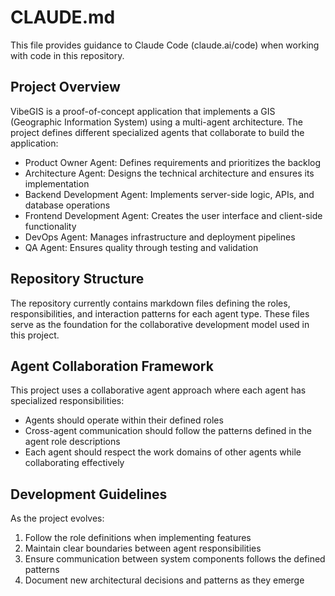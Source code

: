 # CLAUDE.md

This file provides guidance to Claude Code (claude.ai/code) when working with code in this repository.

## Project Overview

VibeGIS is a proof-of-concept application that implements a GIS (Geographic Information System) using a multi-agent architecture. The project defines different specialized agents that collaborate to build the application:

- Product Owner Agent: Defines requirements and prioritizes the backlog
- Architecture Agent: Designs the technical architecture and ensures its implementation
- Backend Development Agent: Implements server-side logic, APIs, and database operations
- Frontend Development Agent: Creates the user interface and client-side functionality
- DevOps Agent: Manages infrastructure and deployment pipelines
- QA Agent: Ensures quality through testing and validation

## Repository Structure

The repository currently contains markdown files defining the roles, responsibilities, and interaction patterns for each agent type. These files serve as the foundation for the collaborative development model used in this project.

## Agent Collaboration Framework

This project uses a collaborative agent approach where each agent has specialized responsibilities:

- Agents should operate within their defined roles
- Cross-agent communication should follow the patterns defined in the agent role descriptions
- Each agent should respect the work domains of other agents while collaborating effectively

## Development Guidelines

As the project evolves:

1. Follow the role definitions when implementing features
2. Maintain clear boundaries between agent responsibilities
3. Ensure communication between system components follows the defined patterns
4. Document new architectural decisions and patterns as they emerge